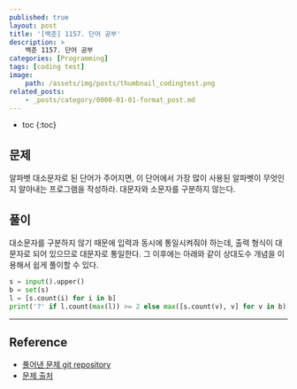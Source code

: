 ```yaml
---
published: true
layout: post
title: '[백준] 1157. 단어 공부'
description: >
    백준 1157. 단어 공부
categories: [Programming]
tags: [coding test]
image:
    path: /assets/img/posts/thumbnail_codingtest.png
related_posts:
    - _posts/category/0000-01-01-format_post.md
---
```

* toc
{:toc}

## 문제

알파벳 대소문자로 된 단어가 주어지면, 이 단어에서 가장 많이 사용된 알파벳이 무엇인지 알아내는 프로그램을 작성하라. 대문자와 소문자를 구분하지 않는다.  

## 풀이

대소문자를 구분하지 않기 때문에 입력과 동시에 통일시켜줘야 하는데, 출력 형식이 대문자로 되어 있으므로 대문자로 통일한다. 그 이후에는 아래와 같이 상대도수 개념을 이용해서 쉽게 풀이할 수 있다.  

```python
s = input().upper()
b = set(s)
l = [s.count(i) for i in b]
print('?' if l.count(max(l)) >= 2 else max([s.count(v), v] for v in b)[1])
```

---
## Reference
- [풀어낸 문제 git repository](https://github.com/djccnt15/programming)
- [문제 출처](https://www.acmicpc.net/problem/1157)